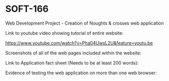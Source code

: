# SOFT-166
Web Development Project - Creation of Noughts & crosses web application




Link to youtube video showing tutorial of entire website:

https://www.youtube.com/watch?v=Pha04UwsL2U&feature=youtu.be







Screenshots of all of the web pages included within the website:


Link to Application fact sheet (Needs to be at least 200 words):




Evidence of testing the web application on more than one web browser:




